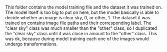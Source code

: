 This folder contains the model training file and the dataset it was trained on. The model itself is too big to put on here, but the model basically is able to decide whether an image is clear sky, 0, or other, 1. The dataset it was trained on contains image file paths and their corresponding label. The "clear sky" class was much smaller than the "other" class, so I duplicated the "clear sky" class until it was close in amount to the "other" class. This was ok, because during model training each one of the images would undergo transformations.

